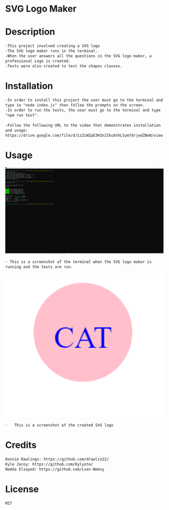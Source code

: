 # SVG Logo Maker

# Description
    -This project involved creating a SVG logo
    -The SVG logo maker runs in the terminal.
    -When the user answers all the questions in the SVG logo maker, a professional Logo is created.
    -Tests were also created to test the shapes classes.
       
    
# Installation
    -In order to install this project the user must go to the terminal and type in "node index.js" then follow the prompts on the screen.
    -In order to run the tests, the user must go to the terminal and type "npm run test".

    -Follow the following URL to the video that demonstrates installation and usage: https://drive.google.com/file/d/1zZcWZpE3H3n1IkuXnhLSym7drjwdZNeN/view
    
    
# Usage
    

<img src="./images/screenshot terminal.png" alt="screenshots of the SVG Logo maker in the terminal" width="600px" />
   
    - This is a screenshot of the terminal when the SVG logo maker is running and the tests are run.

<img src="./images/screenshot created SVG logo.png" alt="screenshot created SVG logo" width="600px" />   
    
    -   This is a screenshot of the created SVG logo

# Credits
    Donnie Rawlings: https://github.com/drawlin22/
    Kyle Jocoy: https://github.com/Kylyote/
    Nedda Elsayed: https://github.com/Lven-Nemsy
    
   
   
# License
    MIT